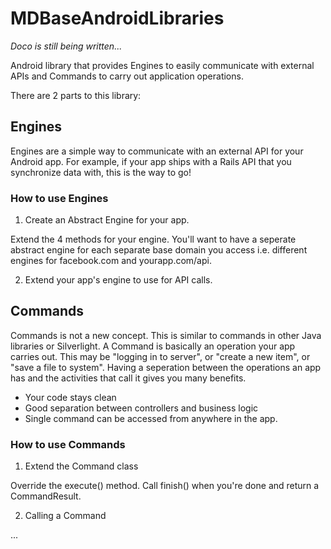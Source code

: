 MDBaseAndroidLibraries
======================

_Doco is still being written..._

Android library that provides Engines to easily communicate with external APIs and Commands to carry out application operations.

There are 2 parts to this library:

## Engines

Engines are a simple way to communicate with an external API for your Android app. For example, if your app ships with a Rails API that you synchronize data with, this is the way to go!

### How to use Engines

1. Create an Abstract Engine for your app. 

Extend the 4 methods for your engine. You'll want to have a seperate abstract engine for each separate base domain you access i.e. different engines for facebook.com and yourapp.com/api.

2. Extend your app's engine to use for API calls.


## Commands

Commands is not a new concept. This is similar to commands in other Java libraries or Silverlight. A Command is basically an operation your app carries out. This may be "logging in to server", or "create a new item", or "save a file to system". Having a seperation between the operations an app has and the activities that call it gives you many benefits.

- Your code stays clean
- Good separation between controllers and business logic
- Single command can be accessed from anywhere in the app.

### How to use Commands

1. Extend the Command class

Override the execute() method. Call finish() when you're done and return a CommandResult.

2. Calling a Command

...
